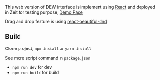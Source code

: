 
This web version of DEW interface is implement using [React](https://reactjs.org/)
and deployed in Zeit for testing purpose, [Demo Page](https://dew-interface.now.sh/)

Drag and drop feature is using [react-beautiful-dnd](https://github.com/atlassian/react-beautiful-dnd)

## Build
Clone project, `npm install` or `yarn install`

See more script command in `package.json`

- `npm run dev` for dev
- `npm run build` for build